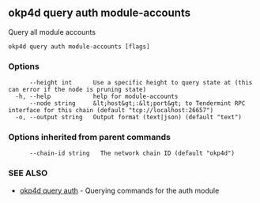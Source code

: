 ## okp4d query auth module-accounts

Query all module accounts

```
okp4d query auth module-accounts [flags]
```

### Options

```
      --height int      Use a specific height to query state at (this can error if the node is pruning state)
  -h, --help            help for module-accounts
      --node string     &lt;host&gt;:&lt;port&gt; to Tendermint RPC interface for this chain (default "tcp://localhost:26657")
  -o, --output string   Output format (text|json) (default "text")
```

### Options inherited from parent commands

```
      --chain-id string   The network chain ID (default "okp4d")
```

### SEE ALSO

* [okp4d query auth](okp4d_query_auth.md)	 - Querying commands for the auth module
